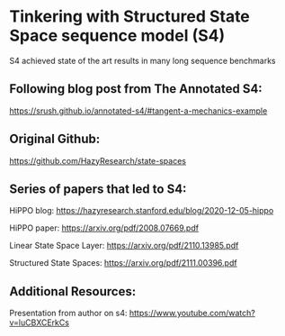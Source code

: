 # Tinkering with Structured State Space sequence model (S4)


S4 achieved state of the art results in many long sequence benchmarks


## Following blog post from The Annotated S4:

https://srush.github.io/annotated-s4/#tangent-a-mechanics-example



## Original Github:

https://github.com/HazyResearch/state-spaces



## Series of papers that led to S4:


HiPPO blog: https://hazyresearch.stanford.edu/blog/2020-12-05-hippo

HiPPO paper: https://arxiv.org/pdf/2008.07669.pdf

Linear State Space Layer: https://arxiv.org/pdf/2110.13985.pdf

Structured State Spaces: https://arxiv.org/pdf/2111.00396.pdf



## Additional Resources:


Presentation from author on s4: https://www.youtube.com/watch?v=luCBXCErkCs



